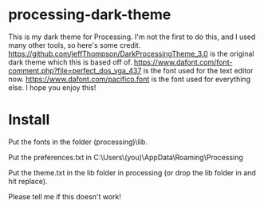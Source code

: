# processing-dark-theme
This is my dark theme for Processing. I'm not the first to do this, and I used many other tools, so here's some credit.  
https://github.com/jeffThompson/DarkProcessingTheme_3.0 is the original dark theme which this is based off of. 
https://www.dafont.com/font-comment.php?file=perfect_dos_vga_437 is the font used for the text editor now. 
https://www.dafont.com/pacifico.font is the font used for everything else. 
I hope you enjoy this! 

<h1>Install</h1>
   <p>Put the fonts in the folder (processing)\lib. </p>
  <p></p>
  <p>Put the preferences.txt in C:\Users\(you)\AppData\Roaming\Processing</p>
  <p></p>
  <p>Put the theme.txt in the lib folder in processing (or drop the lib folder in and hit replace).</p>
<p></p>
  <p> Please tell me if this doesn't work! </p>
  
